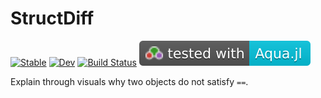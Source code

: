 # StructDiff

[![Stable](https://img.shields.io/badge/docs-stable-blue.svg)](https://theogf.github.io/StructDiff.jl/stable/)
[![Dev](https://img.shields.io/badge/docs-dev-blue.svg)](https://theogf.github.io/StructDiff.jl/dev/)
[![Build Status](https://github.com/theogf/StructDiff.jl/actions/workflows/CI.yml/badge.svg?branch=main)](https://github.com/theogf/StructDiff.jl/actions/workflows/CI.yml?query=branch%3Amain)
[![Aqua](https://raw.githubusercontent.com/JuliaTesting/Aqua.jl/master/badge.svg)](https://github.com/JuliaTesting/Aqua.jl)

Explain through visuals why two objects do not satisfy `==`.

